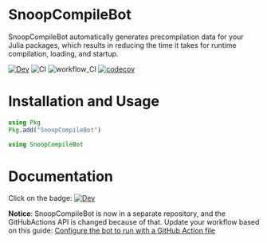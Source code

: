 # SnoopCompileBot

SnoopCompileBot automatically generates precompilation data for your Julia packages, which results in reducing the time it takes for runtime compilation, loading, and startup.

[![Dev](https://img.shields.io/badge/docs-dev-blue.svg)](https://aminya.github.io/SnoopCompileBot.jl/dev)
![CI](https://github.com/aminya/SnoopCompileBot.jl/workflows/CI/badge.svg)
![workflow_CI](https://github.com/aminya/SnoopCompileBot.jl/workflows/workflow_CI/badge.svg)
[![codecov](https://codecov.io/gh/aminya/SnoopCompileBot.jl/branch/master/graph/badge.svg)](https://codecov.io/gh/aminya/SnoopCompileBot.jl)

# Installation and Usage
```julia
using Pkg
Pkg.add("SnoopCompileBot")
```
```julia
using SnoopCompileBot
```

# Documentation
Click on the badge: [![Dev](https://img.shields.io/badge/docs-dev-blue.svg)](https://aminya.github.io/SnoopCompileBot.jl/dev)

**Notice**: SnoopCompileBot is now in a separate repository, and the GitHubActions API is changed because of that. Update your workflow based on this guide: [Configure the bot to run with a GitHub Action file]( https://aminya.github.io/SnoopCompileBot.jl/dev/#Configure-the-bot-to-run-with-a-GitHub-Action-file-1)
